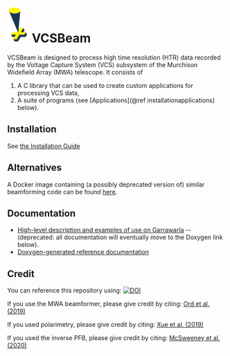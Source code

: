 # ![VCSBeam logo](doc/images/logo_tiny.png) VCSBeam

VCSBeam is designed to process high time resolution (HTR) data recorded by the Voltage Capture System (VCS) subsystem of the Murchison Widefield Array (MWA) telescope.
It consists of

 1. A C library that can be used to create custom applications for processing VCS data,
 2. A suite of programs (see [Applications](@ref installationapplications) below).

## Installation

See [the Installation Guide](https://cira-pulsars-and-transients-group.github.io/vcsbeam/installationguide.html)

## Alternatives

A Docker image containing (a possibly deprecated version of) similar beamforming code can be found [here](https://cloud.docker.com/u/cirapulsarsandtransients/repository/docker/cirapulsarsandtransients/vcstools).

## Documentation

 - [High-level description and examples of use on Garrawarla](https://wiki.mwatelescope.org/display/MP/Processing+high+time+resolution+data+with+VCSBeam) -- (deprecated: all documentation will eventually move to the Doxygen link below).
 - [Doxygen-generated reference documentation](https://cira-pulsars-and-transients-group.github.io/vcsbeam/)

## Credit

You can reference this repository using: 
[![DOI](https://zenodo.org/badge/DOI/10.5281/zenodo.3762792.svg)](https://doi.org/10.5281/zenodo.3762792)

If you use the MWA beamformer, please give credit by citing:
[Ord et al. (2019)](https://ui.adsabs.harvard.edu/abs/2019PASA...36...30O/abstract)

If you used polarimetry, please give credit by citing: 
[Xue et al. (2019)](https://ui.adsabs.harvard.edu/abs/2019PASA...36...25X/abstract)

If you used the inverse PFB, please give credit by citing:
[McSweeney et al. (2020)](http://dx.doi.org/10.1017/pasa.2020.24)
